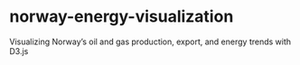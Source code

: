 # norway-energy-visualization
Visualizing Norway’s oil and gas production, export, and energy trends with D3.js
